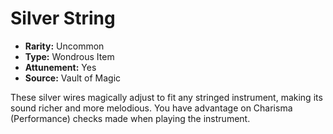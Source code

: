 # Silver String

- **Rarity:** Uncommon
- **Type:** Wondrous Item
- **Attunement:** Yes
- **Source:** Vault of Magic

These silver wires magically adjust to fit any stringed instrument, making its sound richer and more melodious. You have advantage on Charisma (Performance) checks made when playing the instrument.
